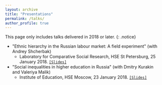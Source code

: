 ```yaml
---
layout: archive
title: "Presentations"
permalink: /talks/
author_profile: true
---
```



<!-- {% for post in site.talks reversed %}
  {% include archive-single-talk.html %}
{% endfor %}
 -->

 This page only includes talks delivered in 2018 or later.
 {: .notice}
 
* "Ethnic hierarchy in the Russian labour market: A field experiment" (with Andrey Shcherbak)
  - Laboratory for Comparative Social Research, HSE St Petersburg, 25 January 2018. [`[Slides]`](../filestalks/hseJan2018slides.pdf)
* "Social inequalities in higher education in Russia" (with Dmitry Kurakin and Valeriya Malik)
  - Institute of Education, HSE Moscow, 23 January 2018. [`[Slides]`](../filestalks/HSEeducJan2018.pdf)
